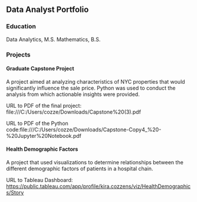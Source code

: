 ## Data Analyst Portfolio

### Education
Data Analytics, M.S.
Mathematics, B.S.

### Projects
#### Graduate Capstone Project
A project aimed at analyzing characteristics of NYC properties that would significantly influence the sale price. Python was used to conduct the analysis from which actionable insights were provided. 

URL to PDF of the final project: file:///C:/Users/cozze/Downloads/Capstone%20(3).pdf

URL to PDF of the Python code:file:///C:/Users/cozze/Downloads/Capstone-Copy4_%20-%20Jupyter%20Notebook.pdf



#### Health Demographic Factors
A project that used visualizations to determine relationships between the different demographic factors of patients in a hospital chain.

URL to Tableau Dashboard: https://public.tableau.com/app/profile/kira.cozzens/viz/HealthDemographics/Story


